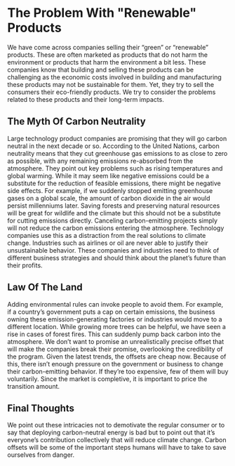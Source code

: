 # The Problem With "Renewable" Products

We have come across companies selling their “green” or “renewable” products. These are often marketed as products that do not harm the environment or products that harm the environment a bit less. These companies know that building and selling these products can be challenging as the economic costs involved in building and manufacturing these products may not be sustainable for them. Yet, they try to sell the consumers their eco-friendly products. We try to consider the problems related to these products and their long-term impacts.

## The Myth Of Carbon Neutrality

Large technology product companies are promising that they will go carbon neutral in the next decade or so. According to the United Nations, carbon neutrality means that they cut greenhouse gas emissions to as close to zero as possible, with any remaining emissions re-absorbed from the atmosphere. They point out key problems such as rising temperatures and global warming. While it may seem like negative emissions could be a substitute for the reduction of feasible emissions, there might be negative side effects. For example, if we suddenly stopped emitting greenhouse gases on a global scale, the amount of carbon dioxide in the air would persist millenniums later. Saving forests and preserving natural resources will be great for wildlife and the climate but this should not be a substitute for cutting emissions directly. Canceling carbon-emitting projects simply will not reduce the carbon emissions entering the atmosphere. Technology companies use this as a distraction from the real solutions to climate change. Industries such as airlines or oil are never able to justify their unsustainable behavior. These companies and industries need to think of different business strategies and should think about the planet’s future than their profits.

## Law Of The Land

Adding environmental rules can invoke people to avoid them. For example, if a country’s government puts a cap on certain emissions, the business owning these emission-generating factories or industries would move to a different location. While growing more trees can be helpful, we have seen a rise in cases of forest fires. This can suddenly pump back carbon into the atmosphere. We don’t want to promise an unrealistically precise offset that will make the companies break their promise, overlooking the credibility of the program. Given the latest trends, the offsets are cheap now. Because of this, there isn’t enough pressure on the government or business to change their carbon-emitting behavior. If they’re too expensive, few of them will buy voluntarily. Since the market is completive, it is important to price the transition amount. 

## Final Thoughts

We point out these intricacies not to demotivate the regular consumer or to say that deploying carbon-neutral energy is bad but to point out that it’s everyone’s contribution collectively that will reduce climate change. Carbon offsets will be some of the important steps humans will have to take to save ourselves from danger.	
